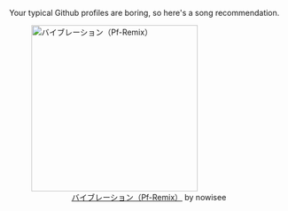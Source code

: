 Your typical Github profiles are boring, so here's a song recommendation.
<figure><img width="300" height="300" src="https://i.scdn.co/image/ab67616d0000b27345d6b79b99c6f07533362f98" alt="バイブレーション（Pf-Remix）" /><figcaption align="center"><a href="https://open.spotify.com/track/3ArseeUSjcAAFkNcOzdAIs" target="_blank">バイブレーション（Pf-Remix）</a> by nowisee</figcaption></figure>
